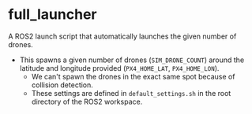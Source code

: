 # full_launcher

A ROS2 launch script that automatically launches the given number of drones.
- This spawns a given number of drones (`SIM_DRONE_COUNT`) around the latitude and longitude provided (`PX4_HOME_LAT`, `PX4_HOME_LON`).
    - We can't spawn the drones in the exact same spot because of collision detection.
    - These settings are defined in `default_settings.sh` in the root directory of the ROS2 workspace.